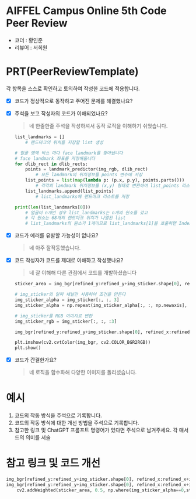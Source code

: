# AIFFEL Campus Online 5th Code Peer Review
- 코더 : 황인준
- 리뷰어 : 서희원


# PRT(PeerReviewTemplate) 
각 항목을 스스로 확인하고 토의하여 작성한 코드에 적용합니다.

- [X] 코드가 정상적으로 동작하고 주어진 문제를 해결했나요?
  
- [X] 주석을 보고 작성자의 코드가 이해되었나요?
  > 네 한줄한줄 주석을 작성하셔서 동작 로직을 이해하기 쉬웠습니다.
  ```python
  list_landmarks = []
      # 랜드마크의 위치를 저장할 list 생성    
  
  # 얼굴 영역 박스 마다 face landmark를 찾아냅니다
  # face landmark 좌표를 저장해둡니다
  for dlib_rect in dlib_rects:
      points = landmark_predictor(img_rgb, dlib_rect)
          # 모든 landmark의 위치정보를 points 변수에 저장
      list_points = list(map(lambda p: (p.x, p.y), points.parts()))
          # 각각의 landmark 위치정보를 (x,y) 형태로 변환하여 list_points 리스트로 저장
      list_landmarks.append(list_points)
          # list_landmarks에 랜드마크 리스트를 저장
  
  print(len(list_landmarks[0]))
      # 얼굴이 n개인 경우 list_landmarks는 n개의 원소를 갖고
      # 각 원소는 68개의 랜드마크 위치가 나열된 list 
      # list_landmarks의 원소가 1개이므로 list_landmarks[1]을 호출하면 IndexError가 발생
  ```
- [X] 코드가 에러를 유발할 가능성이 없나요?
  > 네 아주 잘작동했습니다.
- [X] 코드 작성자가 코드를 제대로 이해하고 작성했나요?
  > 네 잘 이해해 다른 관점에서 코드를 개발하셨습니다
  ```python
  sticker_area = img_bgr[refined_y:refined_y+img_sticker.shape[0], refined_x:refined_x+img_sticker.shape[1]]
  
  # img_sticker의 알파 채널만 사용하여 조건을 만든다
  img_sticker_alpha = img_sticker[:, :, 3]
  img_sticker_alpha = np.repeat(img_sticker_alpha[:, :, np.newaxis], 3, axis=2)
  
  # img_sticker를 RGB 이미지로 변환
  img_sticker_rgb = img_sticker[:, :, :3]
  
  img_bgr[refined_y:refined_y+img_sticker.shape[0], refined_x:refined_x+img_sticker.shape[1]] = np.where(img_sticker_alpha==0,sticker_area,img_sticker_rgb).astype(np.uint8)
  
  plt.imshow(cv2.cvtColor(img_bgr, cv2.COLOR_BGR2RGB))
  plt.show()
  ```
- [X] 코드가 간결한가요?
  > 네 로직을 함수화해 다양한 이미지를 돌리셨습니다.

# 예시
1. 코드의 작동 방식을 주석으로 기록합니다.
2. 코드의 작동 방식에 대한 개선 방법을 주석으로 기록합니다.
3. 참고한 링크 및 ChatGPT 프롬프트 명령어가 있다면 주석으로 남겨주세요.
각 매서드의 의미를 서술

# 참고 링크 및 코드 개선
```python
img_bgr[refined_y:refined_y+img_sticker.shape[0], refined_x:refined_x+img_sticker.shape[1]] = np.where(img_sticker_alpha==0,sticker_area,img_sticker_rgb).astype(np.uint8) 
img_bgr[refined_y:refined_y+img_sticker.shape[0], refined_x:refined_x+img_sticker.shape[1]] = \ # 위에 코드를 이 코드로 바꿔 스티커의 투명도를 조절하면 자연스럽게 만들 수 있습니다.
    cv2.addWeighted(sticker_area, 0.5, np.where(img_sticker_alpha==0,sticker_area,img_sticker_rgb).astype(np.uint8), 0.5, 0)
```
